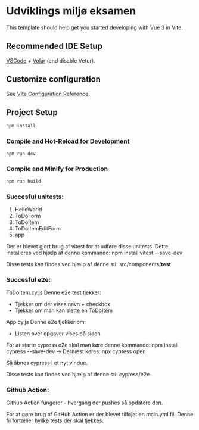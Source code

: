 # Udviklings miljø eksamen

This template should help get you started developing with Vue 3 in Vite.

## Recommended IDE Setup

[VSCode](https://code.visualstudio.com/) + [Volar](https://marketplace.visualstudio.com/items?itemName=Vue.volar) (and disable Vetur).

## Customize configuration

See [Vite Configuration Reference](https://vitejs.dev/config/).

## Project Setup

```sh
npm install
```

### Compile and Hot-Reload for Development

```sh
npm run dev
```

### Compile and Minify for Production

```sh
npm run build
```
### Succesful unitests:
1. HelloWorld
2. ToDoForm
3. ToDoItem
4. ToDoItemEditForm
5. app

Der er blevet gjort brug af vitest for at udføre disse unitests.
Dette installeres ved hjælp af denne kommando: npm install vitest --save-dev

Disse tests kan findes ved hjælp af denne sti: src/components/__test__

### Succesful e2e:
ToDoItem.cy.js 
Denne e2e test tjekker:
- Tjekker om der vises navn + checkbox
- Tjekker om man kan slette en ToDoItem

App.cy.js
Denne e2e tjekker om:
- Listen over opgaver vises på siden

For at starte cypress e2e skal man køre denne kommando: npm install cypress --save-dev
-> Dernæst køres: npx cypress open

Så åbnes cypress i et nyt vindue.

Disse tests kan findes ved hjælp af denne sti: cypress/e2e

### Github Action:
Github Action fungerer - hvergang der pushes så opdatere den.

For at gøre brug af GitHub Action er der blevet tilføjet en main.yml fil. 
Denne fil fortæller hvilke tests der skal tjekkes.

